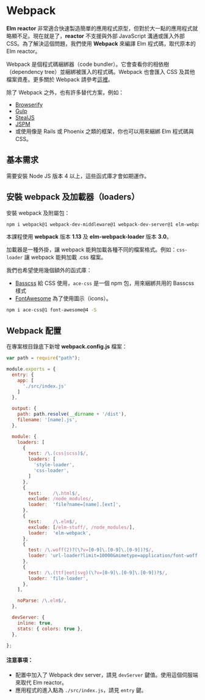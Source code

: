 # Webpack

__Elm reactor__ 非常適合快速製造簡單的應用程式原型，但對於大一點的應用程式就略顯不足。現在就是了，__reactor__ 不支援與外部 JavaScript 溝通或匯入外部 CSS。為了解決這個問題，我們使用 __Webpack__ 來編譯 Elm 程式碼，取代原本的 Elm reactor。

Webpack 是個程式碼綑綁器（code bundler）。它會查看你的相依樹（dependency tree）並綑綁被匯入的程式碼。Webpack 也會匯入 CSS 及其他檔案資產。更多關於 Webpack 請參考[這裡](https://webpack.github.io/)。

除了 Webpack 之外，也有許多替代方案，例如：

- [Browserify](http://browserify.org/)
- [Gulp](http://gulpjs.com/)
- [StealJS](http://stealjs.com/)
- [JSPM](http://jspm.io/)
- 或使用像是 Rails 或 Phoenix 之類的框架，你也可以用來綑綁 Elm 程式碼與 CSS。

## 基本需求

需要安裝 Node JS 版本 4 以上，這些函式庫才會如期運作。

## 安裝 webpack 及加載器（loaders）

安裝 webpack 及附屬包：

```bash
npm i webpack@1 webpack-dev-middleware@1 webpack-dev-server@1 elm-webpack-loader@3 file-loader@0 style-loader@0 css-loader@0 url-loader@0 -S
```

本課程使用 __webpack__ 版本 __1.13__ 及 __elm-webpack-loader__ 版本 __3.0__。

加載器是一種外掛，讓 webpack 能夠加載各種不同的檔案格式。例如：`css-loader` 讓 webpack 能夠加載 .css 檔案。

我們也希望使用幾個額外的函式庫：

- [Basscss](http://www.basscss.com/) 給 CSS 使用，`ace-css` 是一個 npm 包，用來綑綁共用的 Basscss 樣式
- [FontAwesome](https://fortawesome.github.io/Font-Awesome/) 為了使用圖示（icons）。

```bash
npm i ace-css@1 font-awesome@4 -S
```

## Webpack 配置

在專案根目錄底下新增 __webpack.config.js__ 檔案：

```js
var path = require("path");

module.exports = {
  entry: {
    app: [
      './src/index.js'
    ]
  },

  output: {
    path: path.resolve(__dirname + '/dist'),
    filename: '[name].js',
  },

  module: {
    loaders: [
      {
        test: /\.(css|scss)$/,
        loaders: [
          'style-loader',
          'css-loader',
        ]
      },
      {
        test:    /\.html$/,
        exclude: /node_modules/,
        loader:  'file?name=[name].[ext]',
      },
      {
        test:    /\.elm$/,
        exclude: [/elm-stuff/, /node_modules/],
        loader:  'elm-webpack',
      },
      {
        test: /\.woff(2)?(\?v=[0-9]\.[0-9]\.[0-9])?$/,
        loader: 'url-loader?limit=10000&mimetype=application/font-woff',
      },
      {
        test: /\.(ttf|eot|svg)(\?v=[0-9]\.[0-9]\.[0-9])?$/,
        loader: 'file-loader',
      },
    ],

    noParse: /\.elm$/,
  },

  devServer: {
    inline: true,
    stats: { colors: true },
  },

};
```

#### 注意事項：

- 配置中加入了 Webpack dev server，請見 `devServer` 鍵值。使用這個伺服端來取代 Elm reactor。
- 應用程式的進入點為 `./src/index.js`，請見 `entry` 鍵。
